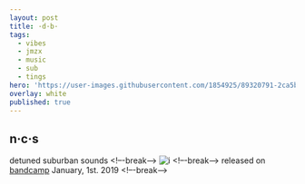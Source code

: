 ```yaml
---
layout: post
title: ·d·b·
tags:
  - vibes
  - jmzx
  - music
  - sub
  - tings
hero: 'https://user-images.githubusercontent.com/1854925/89320791-2ca5be00-d6ac-11ea-89f2-fc77aa1c460b.png'
overlay: white
published: true
---
```

## n·c·s
detuned suburban sounds
<!–-break-–>
![i](https://xjmzx.github.io/uploads/0016634408_10.jpg)
<!–-break-–>
released on [bandcamp](https://www.natural-conscious-states.bandcamp.com/releases) January, 1st. 2019
<!–-break-–>
